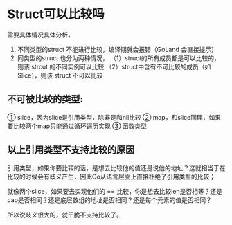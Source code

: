 # Struct可以比较吗
需要具体情况具体分析，
1. 不同类型的struct
   不能进行比较，编译期就会报错（GoLand 会直接提示）
2. 同类型的struct
   也分为两种情况，
    （1）struct的所有成员都是可以比较的，则该 strcut 的不同实例可以比较
	（2）struct中含有不可比较的成员（如 Slice），则该 struct 不可以比较

## 不可被比较的类型:
① slice，因为slice是引用类型，除非是和nil比较
② map，和slice同理，如果要比较两个map只能通过循环遍历实现
③ 函数类型

## 以上引用类型不支持比较的原因
		
引用类型，如果你要比较的话，是想去比较他的值还是说他的地址？这就相当于在比较的时候会有歧义产生，因此Go从语言层面上直接杜绝了引用类型的比较；

就像两个slice，如果要去实现他们的 == 比较，你是想去比较len是否相等？还是cap是否相同？还是底层数组的地址是否相同？还是每个元素的值是否相同？

所以说歧义很大的，就干脆不支持比较了。